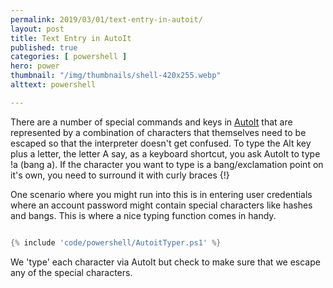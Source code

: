 ```yaml
---
permalink: 2019/03/01/text-entry-in-autoit/
layout: post
title: Text Entry in AutoIt
published: true 
categories: [ powershell ]
hero: power
thumbnail: "/img/thumbnails/shell-420x255.webp"
alttext: powershell

---
```


There are a number of special commands and keys in <a href="https://www.autoitscript.com/site/">AutoIt</a> that are represented 
by a combination of characters that themselves need to be escaped so that the interpreter doesn't get confused. To type 
the Alt key plus a letter, the letter A say, as a keyboard shortcut, you ask AutoIt to type !a (bang a). If the character you want 
to type is a bang/exclamation point on it's own, you need to surround it with curly braces {!}

One scenario where you might run into this is in entering user credentials where an account password might contain special characters like 
hashes and bangs. This is where a nice typing function comes in handy. 


```powershell

{% include 'code/powershell/AutoitTyper.ps1' %}

```

We 'type' each character via AutoIt but check to make sure that we escape any of the special characters.
